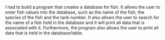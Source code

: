 I had to build a program that creates a database for fish. It allows the user to enter fish values into the database, such as the name of the fish, the species of the fish and the tank number. It also allows the user to search for the name of a fish held in the database and it will print all data that is associated with it. Furthermore, the program also allows the user to print all data that is held in the database/table.

